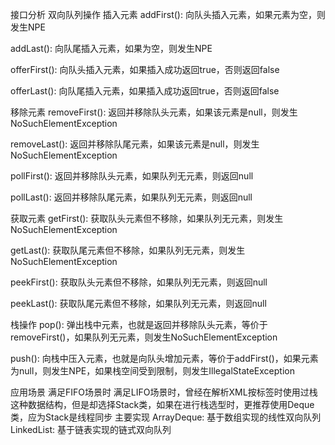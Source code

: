 接口分析
双向队列操作
插入元素
addFirst(): 向队头插入元素，如果元素为空，则发生NPE

addLast(): 向队尾插入元素，如果为空，则发生NPE

offerFirst(): 向队头插入元素，如果插入成功返回true，否则返回false

offerLast(): 向队尾插入元素，如果插入成功返回true，否则返回false

移除元素
removeFirst(): 返回并移除队头元素，如果该元素是null，则发生NoSuchElementException

removeLast(): 返回并移除队尾元素，如果该元素是null，则发生NoSuchElementException

pollFirst(): 返回并移除队头元素，如果队列无元素，则返回null

pollLast(): 返回并移除队尾元素，如果队列无元素，则返回null

获取元素
getFirst(): 获取队头元素但不移除，如果队列无元素，则发生NoSuchElementException

getLast(): 获取队尾元素但不移除，如果队列无元素，则发生NoSuchElementException

peekFirst(): 获取队头元素但不移除，如果队列无元素，则返回null

peekLast(): 获取队尾元素但不移除，如果队列无元素，则返回null

栈操作
pop(): 弹出栈中元素，也就是返回并移除队头元素，等价于removeFirst()，如果队列无元素，则发生NoSuchElementException

push(): 向栈中压入元素，也就是向队头增加元素，等价于addFirst()，如果元素为null，则发生NPE，如果栈空间受到限制，则发生IllegalStateException

应用场景
满足FIFO场景时
满足LIFO场景时，曾经在解析XML按标签时使用过栈这种数据结构，但是却选择Stack类，如果在进行栈选型时，更推荐使用Deque类，应为Stack是线程同步
主要实现
ArrayDeque: 基于数组实现的线性双向队列
LinkedList: 基于链表实现的链式双向队列